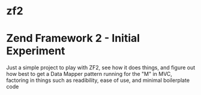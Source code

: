 zf2
===

Zend Framework 2 - Initial Experiment
=====================================

Just a simple project to play with ZF2, see how it does things, and figure out how best to get a Data Mapper pattern running for the "M" in MVC, factoring in things such as readibility, ease of use, and minimal boilerplate code